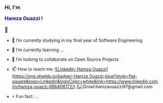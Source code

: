 ### Hi, I'm <p style="color:blue;">Hamza Ouazzi !</p> 👋



- 🔭 I’m currently studying in my final year of Software Engineering
- 🌱 I’m currently learning ...
- 👯 I’m looking to collaborate on Open Source Projects
- 📫 How to reach me:
[![Linkedin: Hamza Ouazzi](https://img.shields.io/badge/-Hamza Ouazzi-blue?style=flat-square&logo=Linkedin&logoColor=white&link=https://www.linkedin.com/in/hamza-ouazzi-68b806172/)](https://www.linkedin.com/in/hamza-ouazzi-68b806172/)
[![Gmail:hamzaouazzi97@gmail.com](https://img.shields.io/badge/hamzaouazzi97@gmail.com-D14836?&style=for-the-badge&logo=gmail&logoColor=white)

- ⚡ Fun fact: ...

